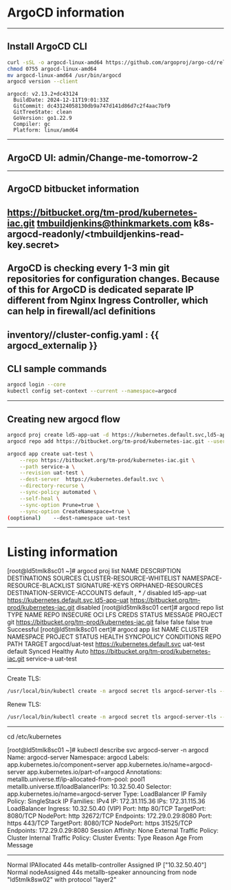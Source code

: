 # ArgoCD information 
----------------------------------------------------------------------------------------------------------------------------------------------------------
## Install ArgoCD CLI

```bash
curl -sSL -o argocd-linux-amd64 https://github.com/argoproj/argo-cd/releases/latest/download/argocd-linux-amd64
chmod 0755 argocd-linux-amd64
mv argocd-linux-amd64 /usr/bin/argocd
argocd version --client
```
```
argocd: v2.13.2+dc43124
  BuildDate: 2024-12-11T19:01:33Z
  GitCommit: dc43124058130db9a747d141d86d7c2f4aac7bf9
  GitTreeState: clean
  GoVersion: go1.22.9
  Compiler: gc
  Platform: linux/amd64
```
----------------------------------------------------------------------------------------------------------------------------------------------------------
## ArgoCD UI: admin/Change-me-tomorrow-2
----------------------------------------------------------------------------------------------------------------------------------------------------------
## ArgoCD bitbucket information
https://bitbucket.org/tm-prod/kubernetes-iac.git
tmbuildjenkins@thinkmarkets.com 
k8s-argocd-readonly/<tmbuildjenkins-read-key.secret>
----------------------------------------------------------------------------------------------------------------------------------------------------------
## ArgoCD is checking every 1-3 min git repositories for configuration changes. Because of this for ArgoCD is dedicated separate IP different from Nginx Ingress Controller, which can help in firewall/acl definitions 
inventory/<ld5>/cluster-config.yaml : {{ argocd_externalip }}
----------------------------------------------------------------------------------------------------------------------------------------------------------
## CLI sample commands
```bash
argocd login --core
kubectl config set-context --current --namespace=argocd
```
----------------------------------------------------------------------------------------------------------------------------------------------------------
##  Creating new argocd flow 
```bash
argocd proj create ld5-app-uat -d https://kubernetes.default.svc,ld5-app-uat -s https://bitbucket.org/tm-prod/kubernetes-iac.git
argocd repo add https://bitbucket.org/tm-prod/kubernetes-iac.git --username tmbuildjenkins --password <tmbuildjenkins-read-key.secret>

argocd app create uat-test \
    --repo https://bitbucket.org/tm-prod/kubernetes-iac.git \
    --path service-a \
    --revision uat-test \
    --dest-server  https://kubernetes.default.svc \
    --directory-recurse \
    --sync-policy automated \
    --self-heal \
    --sync-option Prune=true \
    --sync-option CreateNamespace=true \
(ooptional)    --dest-namespace uat-test
```
----------------------------------------------------------------------------------------------------------------------------------------------------------
# Listing information

[root@ld5tmlk8sc01 ~]# argocd proj list
NAME         DESCRIPTION  DESTINATIONS                                SOURCES                                           CLUSTER-RESOURCE-WHITELIST  NAMESPACE-RESOURCE-BLACKLIST  SIGNATURE-KEYS  ORPHANED-RESOURCES  DESTINATION-SERVICE-ACCOUNTS
default                   *,*                                         *                                                 */*                         <none>                        <none>          disabled            <none>
ld5-app-uat               https://kubernetes.default.svc,ld5-app-uat  https://bitbucket.org/tm-prod/kubernetes-iac.git  <none>                      <none>                        <none>          disabled            <none>
[root@ld5tmlk8sc01 cert]# argocd repo list
TYPE  NAME  REPO                                              INSECURE  OCI    LFS    CREDS  STATUS      MESSAGE  PROJECT
git         https://bitbucket.org/tm-prod/kubernetes-iac.git  false     false  false  true   Successful
[root@ld5tmlk8sc01 cert]# argocd app list
NAME             CLUSTER                         NAMESPACE  PROJECT  STATUS  HEALTH   SYNCPOLICY  CONDITIONS  REPO                                              PATH       TARGET
argocd/uat-test  https://kubernetes.default.svc  uat-test   default  Synced  Healthy  Auto        <none>      https://bitbucket.org/tm-prod/kubernetes-iac.git  service-a  uat-test

----------------------------------------------------------------------------------------------------------------------------------------------------------
Create TLS:
```bash
/usr/local/bin/kubectl create -n argocd secret tls argocd-server-tls --cert=/etc/letsencrypt/live/argocd.tfxcorp.com/fullchain.pem --key=/etc/letsencrypt/live/argocd.tfxcorp.com/privkey.pem
```
Renew TLS:
```bash
/usr/local/bin/kubectl create -n argocd secret tls argocd-server-tls --save-config --dry-run=client --key=/etc/letsencrypt/live/argocd.tfxcorp.com/privkey.pem --cert=/etc/letsencrypt/live/argocd.tfxcorp.com/fullchain.pem -o yaml | kubectl apply -f -
```
----------------------------------------------------------------------------------------------------------------------------------------------------------

cd /etc/kubernetes

[root@ld5tmlk8sc01 ~]# kubectl describe svc argocd-server -n argocd
Name:                     argocd-server
Namespace:                argocd
Labels:                   app.kubernetes.io/component=server
                          app.kubernetes.io/name=argocd-server
                          app.kubernetes.io/part-of=argocd
Annotations:              metallb.universe.tf/ip-allocated-from-pool: pool1
                          metallb.universe.tf/loadBalancerIPs: 10.32.50.40
Selector:                 app.kubernetes.io/name=argocd-server
Type:                     LoadBalancer
IP Family Policy:         SingleStack
IP Families:              IPv4
IP:                       172.31.115.36
IPs:                      172.31.115.36
LoadBalancer Ingress:     10.32.50.40 (VIP)
Port:                     http  80/TCP
TargetPort:               8080/TCP
NodePort:                 http  32672/TCP
Endpoints:                172.29.0.29:8080
Port:                     https  443/TCP
TargetPort:               8080/TCP
NodePort:                 https  31525/TCP
Endpoints:                172.29.0.29:8080
Session Affinity:         None
External Traffic Policy:  Cluster
Internal Traffic Policy:  Cluster
Events:
  Type    Reason        Age   From                Message
  ----    ------        ----  ----                -------
  Normal  IPAllocated   44s   metallb-controller  Assigned IP ["10.32.50.40"]
  Normal  nodeAssigned  44s   metallb-speaker     announcing from node "ld5tmlk8sw02" with protocol "layer2"
